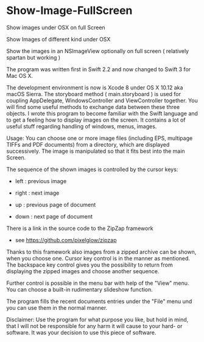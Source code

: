 # Show-Image-FullScreen
Show images under OSX on full Screen

Show Images of different kind under OSX

Show the images in an NSImageView optionally on full screen ( relatively spartan but working )

The program was written first in Swift 2.2 and now changed to Swift 3 for Mac OS X.

The development environment is now is Xcode 8 under OS X 10.12 aka macOS Sierra.
The storyboard method ( main.storyboard ) is used for coupling AppDelegate, WindowsController and ViewController together. You will find some useful methods to exchange data between these three objects. I wrote this program to become familiar with the Swift language and to get a feeling how to display images on the screen. It contains a lot of useful stuff regarding handling of windows, menus, images.

Usage:
You can choose one or more image files (including EPS, multipage TIFFs and PDF documents) from a directory, which are displayed successively. The image is manipulated so that it fits best into the main Screen. 

The sequence of the shown images is controlled by the cursor keys:

- left : previous image

- right : next image

- up : previous page of document

- down : next page of document

There is a link in the source code to the ZipZap framework

- see <https://github.com/pixelglow/zipzap>

Thanks to this framework also images from a zipped archive can be shown, when you choose one. Cursor key control is in the manner as mentioned. The backspace key control gives you the possibility to return from displaying the zipped images and choose another sequence.

Further control is possible in the menu bar with help of the "View" menu. You can choose a built-in rudimentary slideshow function.

The program fills the recent documents entries under the "File" menu und you can use them in the normal manner.

Disclaimer: Use the program for what purpose you like, but hold in mind, that I will not be responsible for any harm it will cause to your hard- or software. It was your decision to use this piece of software.
